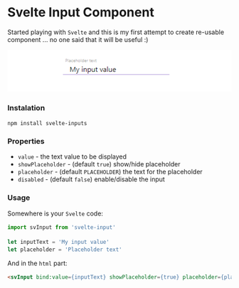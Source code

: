 # Svelte Input Component

Started playing with `Svelte` and this is my first attempt to create re-usable component ... no one said that it will be useful :)

![screenshot](https://github.com/countnazgul/svelte-input/raw/master/images/screenshot.png)

### Instalation

```
npm install svelte-inputs
````

### Properties
* `value` - the text value to be displayed 
* `showPlaceholder` - (default `true`) show/hide placeholder
* `placeholder` - (default `PLACEHOLDER`) the text for the placeholder
* `disabled` - (default `false`) enable/disable the input

### Usage

Somewhere is your `Svelte` code:
```javascript
import svInput from 'svelte-input'

let inputText = 'My input value'
let placeholder = 'Placeholder text'

```

And in the `html` part:

```html
<svInput bind:value={inputText} showPlaceholder={true} placeholder={placeholder} disabled={false} />
```

